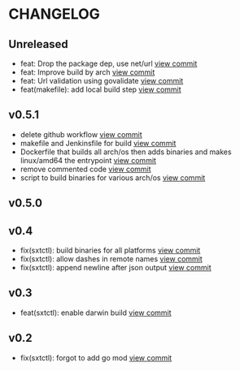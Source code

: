 # CHANGELOG

## Unreleased

* feat: Drop the package dep, use net/url [view commit](https://github.com/catenasys/sxtctl/commit/f3a25d72ca2150e743455db64f35a7027661202c)
* feat: Improve build by arch [view commit](https://github.com/catenasys/sxtctl/commit/cdc8e40ed9ab029b72a2029b2cbc96b00971cc75)
* feat: Url validation using govalidate [view commit](https://github.com/catenasys/sxtctl/commit/be149ec69a27713da60ac8914b8e5b6b2b1cc4c0)
* feat(makefile): add local build step [view commit](https://github.com/catenasys/sxtctl/commit/7848b9cb9b6798ef764854ea2902cb2cf8f6502f)

## v0.5.1

* delete github workflow [view commit](https://github.com/catenasys/sxtctl/commit/6d9683eabc21f3e05a43bd78c8a47a13c4d205a2)
* makefile and Jenkinsfile for build [view commit](https://github.com/catenasys/sxtctl/commit/8926131f3809b5bcc99f2db17e57bde6f2926f01)
* Dockerfile that builds all arch/os then adds binaries and makes linux/amd64 the entrypoint [view commit](https://github.com/catenasys/sxtctl/commit/c3e93622c9809580b64b57e220e0c69b962cd159)
* remove commented code [view commit](https://github.com/catenasys/sxtctl/commit/06a89109ed8bbfa0841d66592c64b4cdddac695c)
* script to build binaries for various arch/os [view commit](https://github.com/catenasys/sxtctl/commit/662cdb0db3d9aee2798d32790108604877dec79f)

## v0.5.0


## v0.4

* fix(sxtctl): build binaries for all platforms [view commit](https://github.com/catenasys/sxtctl/commit/fb62df16896c569c0bd6b7333bb78c04024af2f3)
* fix(sxtctl): allow dashes in remote names [view commit](https://github.com/catenasys/sxtctl/commit/e6447c6f72a01aaf5f2b045625cf5af806e74516)
* fix(sxtctl): append newline after json output [view commit](https://github.com/catenasys/sxtctl/commit/263fa73250b70b7f6075efe723cbed9a998f8158)

## v0.3

* feat(sxtctl): enable darwin build [view commit](https://github.com/catenasys/sxtctl/commit/683e2eb25b490469d498947c87fb6a4a99e26595)

## v0.2

* fix(sxtctl): forgot to add go mod [view commit](https://github.com/catenasys/sxtctl/commit/cb88fc60695e41f9b673ba5138671e8018e2bd53)

